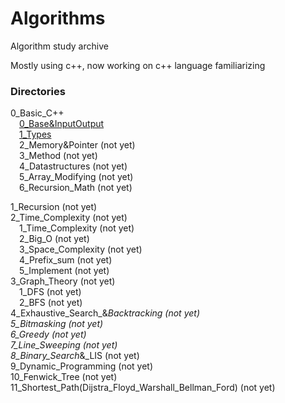 # Algorithms
Algorithm study archive   

Mostly using c++, now working on c++ language familiarizing

### Directories

0_Basic_C++   
&emsp;[0_Base&InputOutput](./0_Basic_C++/0_Base_&_Input_Output/)   
&emsp;[1_Types](./0_Basic_C++/1_Types/)   
&emsp;2_Memory&Pointer (not yet)   
&emsp;3_Method (not yet)   
&emsp;4_Datastructures (not yet)   
&emsp;5_Array_Modifying (not yet)   
&emsp;6_Recursion_Math (not yet)   

1_Recursion (not yet)   
2_Time_Complexity (not yet)   
&emsp;1_Time_Complexity (not yet)   
&emsp;2_Big_O (not yet)   
&emsp;3_Space_Complexity (not yet)   
&emsp;4_Prefix_sum (not yet)   
&emsp;5_Implement (not yet)   
3_Graph_Theory (not yet)   
&emsp;1_DFS (not yet)   
&emsp;2_BFS (not yet)   
4_Exhaustive_Search_&_Backtracking (not yet)   
5_Bitmasking (not yet)   
6_Greedy (not yet)   
7_Line_Sweeping (not yet)   
8_Binary_Search_&_LIS (not yet)   
9_Dynamic_Programming (not yet)   
10_Fenwick_Tree (not yet)   
11_Shortest_Path(Dijstra_Floyd_Warshall_Bellman_Ford) (not yet)   

